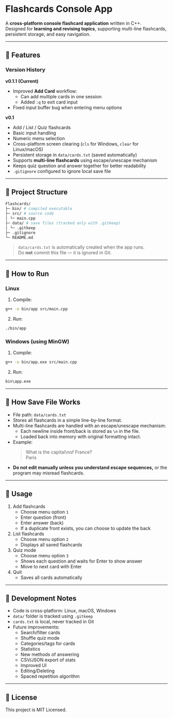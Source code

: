 # Flashcards Console App

A **cross-platform console flashcard application** written in C++.  
Designed for **learning and revising topics**, supporting multi-line flashcards, persistent storage, and easy navigation.

---

## 🔹 Features

### Version History
**v0.1.1 (Current)**
- Improved **Add Card** workflow:
    - Can add multiple cards in one session
    - Added `:q` to exit card input
- Fixed input buffer bug when entering menu options

**v0.1**
- Add / List / Quiz flashcards
- Basic input handling
- Numeric menu selection
- Cross-platform screen clearing (`cls` for Windows, `clear` for Linux/macOS)
- Persistent storage in `data/cards.txt` (saved automatically)
- Supports **multi-line flashcards** using escape/unescape mechanism
- Keeps quiz question and answer together for better readability
- `.gitignore` configured to ignore local save file

---

## 🔹 Project Structure

```bash
Flashcards/
├─ bin/ # compiled executable
├─ src/ # source code
│ └─ main.cpp
├─ data/ # save files (tracked only with .gitkeep)
│ └─ .gitkeep
├─ .gitignore
└─ README.md
```

> `data/cards.txt` is automatically created when the app runs.  
> Do **not** commit this file — it is ignored in Git.

---

## 🔹 How to Run

### Linux

1. Compile:
```bash
g++ -o bin/app src/main.cpp
```
2. Run:
```bash
./bin/app
```

### Windows (using MinGW)

1. Compile:
```bash
g++ -o bin/app.exe src/main.cpp
```
2. Run:
```bash
bin\app.exe
```

---

## 🔹 How Save File Works
- File path: `data/cards.txt`
- Stores all flashcards in a simple line-by-line format.
- Multi-line flashcards are handled with an escape/unescape mechanism:
    - Each newline inside front/back is stored as `\n` in the file.
    - Loaded back into memory with original formatting intact.
- Example:
    > What is the capital\nof France?<br>
    > Paris
- **Do not edit manually unless you understand escape sequences,** or the program may misread flashcards.

---

## 🔹 Usage
1. Add flashcards
    - Choose menu option `1`
    - Enter question (front)
    - Enter answer (back)
    - If a duplicate front exists, you can choose to update the back
2. List flashcards
    - Choose menu option `2`
    - Displays all saved flashcards
3. Quiz mode
    - Choose menu option `3`
    - Shows each question and waits for Enter to show answer
    - Move to next card with Enter
4. Quit
    - Saves all cards automatically

---

## 🔹 Development Notes
- Code is cross-platform: Linux, macOS, Windows
- `data/` folder is tracked using `.gitkeep`
- `cards.txt` is local, never tracked in Git
- Future improvements:
    - Search/filter cards
    - Shuffle quiz mode
    - Categories/tags for cards
    - Statistics
    - New methods of answering
    - CSV/JSON export of stats
    - Improved UI
    - Editing/Deleting
    - Spaced repetition algorithm

---

## 🔹 License
This project is MIT Licensed.
